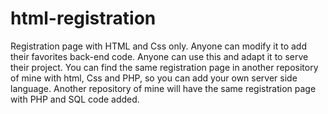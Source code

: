 # html-registration
Registration page with HTML and Css only.
Anyone can modify it to add their favorites back-end code.
Anyone can use this and adapt it to serve their project.
You can find the same registration page in another repository of mine with html, Css and PHP, so you can add your own server side language.
Another repository of mine will have the same registration page with PHP and SQL code added.
